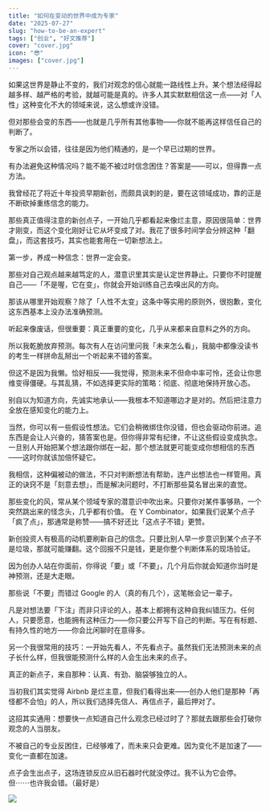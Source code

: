 ```yaml
---
title: "如何在变动的世界中成为专家"
date: "2025-07-27"
slug: "how-to-be-an-expert"
tags: ["创业", "好文推荐"]
cover: "cover.jpg"
icon: "😎"
images: ["cover.jpg"]
---
```

如果这世界是静止不变的，我们对观念的信心就能一路线性上升。某个想法经得起越多样、越严格的考验，就越可能是真的。许多人其实默默相信这一点——对「人性」这种变化不大的领域来说，这么想或许没错。



但对那些会变的东西——也就是几乎所有其他事物——你就不能再这样信任自己的判断了。



专家之所以会错，往往是因为他们精通的，是一个早已过期的世界。



有办法避免这种情况吗？能不能不被过时信念困住？答案是——可以，但得靠一点方法。



我曾经花了将近十年投资早期新创，而颇具讽刺的是，要在这领域成功，靠的正是不断砍掉重练信念的能力。



那些真正值得注意的新创点子，一开始几乎都看起来像烂主意，原因很简单：世界才刚变，而这个变化刚好让它从坏变成了对。我花了很多时间学会分辨这种「翻盘」，而这套技巧，其实也能套用在一切新想法上。



第一步，养成一种信念：世界一定会变。



那些对自己观点越来越笃定的人，潜意识里其实是认定世界静止。只要你不时提醒自己——「不是喔，它在变」，你就会开始训练自己去嗅出风的方向。



那该从哪里开始观察？除了「人性不太变」这条中等实用的原则外，很抱歉，变化这东西基本上没办法准确预测。



听起来像废话，但很重要：真正重要的变化，几乎从来都来自意料之外的方向。



所以我乾脆放弃预测。每次有人在访问里问我「未来怎么看」，我脑中都像没读书的考生一样拼命乱掰出一个听起来不错的答案。



但这不是因为我懒。恰好相反——我觉得，预测未来不但命中率可怜，还会让你思维变得僵硬。与其乱猜，不如选择更实际的策略：彻底、彻底地保持开放心态。



别自以为知道方向，先诚实地承认——我根本不知道哪边才是对的。然后把注意力全放在感知变化的能力上。



当然，你可以有一些假设性想法。它们会稍微绑住你没错，但也会驱动你前进。追东西是会让人兴奋的，猜答案也是。但你得非常有纪律，不让这些假设变成执念。
一旦别人开始把某个想法跟你绑在一起，那个想法就更可能变成你想相信的东西——这时你就该加倍怀疑它。



我相信，这种偏被动的做法，不只对判断想法有帮助，连产出想法也一样管用。真正的诀窍不是「刻意去想」，而是解决问题时，不打断那些莫名冒出来的直觉。



那些变化的风，常从某个领域专家的潜意识中吹出来。只要你对某件事够熟，一个突然跳出来的怪念头，几乎都有价值。
在 Y Combinator，如果我们说某个点子「疯了点」，那通常是称赞——搞不好还比「这点子不错」更赞。



新创投资人有极高的动机要刷新自己的信念。只要比别人早一步意识到某个点子不是垃圾，那就可能赚翻。这个回报不只是钱，更是你整个判断体系的现场验证。



因为创办人站在你面前，你得说「要」或「不要」，几个月后你就会知道你当时是神预测，还是大走眼。



那些说「不要」而错过 Google 的人（真的有几个），这笔帐会记一辈子。



凡是对想法要「下注」而非只评论的人，基本上都拥有这种自我纠错压力。任何人，只要愿意，也能拥有这种压力——你只要公开写下自己的判断。写在有标题、有持久性的地方——你会比闲聊时在意得多。



另一个我很常用的技巧：一开始先看人，不先看点子。虽然我们无法预测未来的点子长什么样，但我很能预测什么样的人会生出未来的点子。



真正的新点子，来自那种：认真、有劲、脑袋够独立的人。



当初我们其实觉得 Airbnb 是烂主意，但我们看得出来——创办人他们是那种「再怪都不会怕」的人，所以我们选择先信人、再信点子，最后押对了。



这招其实通用：想要快一点知道自己什么观念已经过时了？那就去跟那些会打破你观念的人当朋友。



不被自己的专业反困住，已经够难了，而未来只会更难。因为变化不是加速了——变化一直都在加速。



点子会生出点子，这场连锁反应从旧石器时代就没停过。我不认为它会停。
但⋯⋯也许我会错。（最好是）




![](https://prod-files-secure.s3.us-west-2.amazonaws.com/112d0858-5090-4d34-a606-b75eb8d65fd2/46476355-9cf3-4e99-9b7a-3531bc426380/1000202064.png?X-Amz-Algorithm=AWS4-HMAC-SHA256&X-Amz-Content-Sha256=UNSIGNED-PAYLOAD&X-Amz-Credential=ASIAZI2LB46644E7OOBR%2F20250803%2Fus-west-2%2Fs3%2Faws4_request&X-Amz-Date=20250803T093523Z&X-Amz-Expires=3600&X-Amz-Security-Token=IQoJb3JpZ2luX2VjEPD%2F%2F%2F%2F%2F%2F%2F%2F%2F%2FwEaCXVzLXdlc3QtMiJGMEQCIHU0P%2FLoJJqXTI%2BziNswcPhAVAjfJkWH%2BSRz2r04jLVyAiA2HCBElxr1Zl24gtRoNOb7ccHZvoWaAgYRDnFjwjwFSyr%2FAwgpEAAaDDYzNzQyMzE4MzgwNSIMxnNv7hHm20VHRQwZKtwDTcUBWSq005v634k6M%2B6fqz7icdvk3tJlzN9FEU1kf%2FzRj6rfP9TH4QnjxDXNR96E5rvAJhdeDik1%2FOO7EJP9n0zout242ZILNrU0z%2BkGiOT%2ByHBWLzn6BkCMt9oStXng9Z0xKcczZaio%2BbK4e6jBcYCMhKwJq862oiO2Z0t8RNHX5KR%2BrStF9kCA836prxUl9lZdgrMn3Ce8LsFq3J%2FubpI%2BVdsQbb8GbEgkTP8TmtE%2Bo9kmtNRZz6IeiwefCwTB50zZ5hlelatml69LvHjI7DoqZM24E0kIiCe5iyZ%2F0jlRGv7A2%2FE0z%2BH%2F50S%2B9U7oVdSSpOGWVG7Cv98eb%2F5MziobzRKoUf2wkz68SdYg6ms%2Fgu7Eku1bT5S8Cg%2FibTchCJHzzcm8FnmTyjR0MGOD0VJeAg5f80KCLvN5tsViElmPs2O2Mm6DnlEcIkPpK4zcjR7Cld%2BNK%2B98fMLwVenT5gAwWm2Vnbukx4nNjHW8MmfMJszcMYXNomHnH8FavmAaxvQHNS%2BmYI9%2B8JuolF2oMrdTZ%2BatN1jqNiPRnCk%2BjMULtJvdudUa4kCL32cQHin5pPT7usYwk6aDlcNEDxwG3cq4245wSc%2F2UQjSimygrP6bHSaOaD122J92sGUwk6m8xAY6pgGQ%2FAfbRvf2bQgg5fkyZTARuMOjk%2F35Zj2lMUCboapYCuCocsigVn7oIN93GD5tiialI%2B0s9rKx03qvs36uRAtq5ISp2WUVS9smC1NjknYrqO4NZvrilrcpk5KkAl2R9nYaIej%2Fb5NO6YBpyH6MS5t6q9nAIdJlPJTRDSacPnU%2BxxEB2X000cVergx3uJ9shSr%2FAsAQc%2BnNyJkDNt75yP7xmzC4mGh7&X-Amz-Signature=3dc39133ad19fb0172273ec54fcc85e471b4510ebc4ef495b09a0cd8ce5bd647&X-Amz-SignedHeaders=host&x-amz-checksum-mode=ENABLED&x-id=GetObject)

